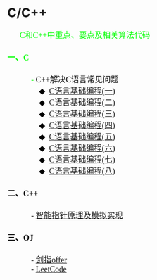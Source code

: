 # C/C++
&emsp;&emsp;<font color = Lime size = 4 face = "微软雅黑">C和C++中重点、要点及相关算法代码
#### 一、C
&emsp;&emsp;&emsp;- <font color = black size = 4 face = "微软雅黑">C++解决C语言常见问题<br>
&emsp;&emsp;&emsp;&emsp;<font color = black size = 4 face = "微软雅黑">◆&ensp;[C语言基础编程(一)](https://github.com/KUI-SI-MING/Cpp/blob/master/C_code/C_code1/C_code1/C_code1.cpp)<br>
&emsp;&emsp;&emsp;&emsp;<font color = black size = 4 face = "微软雅黑">◆&ensp;[C语言基础编程(二)](https://github.com/KUI-SI-MING/Cpp/blob/master/C_code/C_code2/C_code2/code2.cpp)<br>
&emsp;&emsp;&emsp;&emsp;<font color = black size = 4 face = "微软雅黑">◆&ensp;[C语言基础编程(三)](https://github.com/KUI-SI-MING/Cpp/blob/master/C_code/C_code3/C_code3/C_code3.cpp)<br>
&emsp;&emsp;&emsp;&emsp;<font color = black size = 4 face = "微软雅黑">◆&ensp;[C语言基础编程(四)](https://github.com/KUI-SI-MING/Cpp/blob/master/C_code/C_code4/C_code4/C_code4.cpp)</br>
&emsp;&emsp;&emsp;&emsp;<font color = black size = 4 face = "微软雅黑">◆&ensp;[C语言基础编程(五)](https://github.com/KUI-SI-MING/Cpp/blob/master/C_code/C_code5/C_code5/C_code5.cpp)</br>
&emsp;&emsp;&emsp;&emsp;<font color = black size = 4 face = "微软雅黑">◆&ensp;[C语言基础编程(六)](https://github.com/KUI-SI-MING/Cpp/blob/master/C_code/C_code6/C_code6/C_code6.cpp)</br>
&emsp;&emsp;&emsp;&emsp;<font color = black size = 4 face = "微软雅黑">◆&ensp;[C语言基础编程(七)](https://github.com/KUI-SI-MING/Cpp/blob/master/C_code/C_code7/C_code7/C_code7.cpp)</br>
&emsp;&emsp;&emsp;&emsp;<font color = black size = 4 face = "微软雅黑">◆&ensp;[C语言基础编程(八)](https://github.com/KUI-SI-MING/Cpp/blob/master/C_code/C_code8/C_code8/C_code8.cpp)</br>
#### 二、C++
&emsp;&emsp;&emsp;- <font color = black size = 4 face = "微软雅黑">[智能指针原理及模拟实现](https://github.com/KUI-SI-MING/Cpp/blob/master/C%2B%2B_code/Intelligent_Point.cpp)<br>
#### 三、OJ
&emsp;&emsp;&emsp;- <font color = black size = 4 face = "微软雅黑">[剑指offer](https://github.com/KUI-SI-MING/Cpp/blob/master/%E5%89%91%E6%8C%87offer%E7%B3%BB%E5%88%97%E9%A2%98%E8%A7%A3/%E7%9B%AE%E5%BD%95.md)<br>
&emsp;&emsp;&emsp;- <font color = black size = 4 face = "微软雅黑">[LeetCode](https://github.com/KUI-SI-MING/Cpp/blob/master/LeetCode%E7%B3%BB%E5%88%97%E9%A2%98%E8%A7%A3/%E7%9B%AE%E5%BD%95.md)<br>
